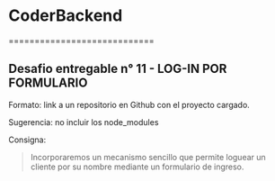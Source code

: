 # CoderBackend
============================

## Desafio entregable n° 11 - LOG-IN POR FORMULARIO

Formato: link a un repositorio en Github con el proyecto cargado.

Sugerencia: no incluir los node_modules

Consigna:

>Incorporaremos un mecanismo sencillo que permite loguear un cliente por su nombre mediante un formulario de ingreso.
